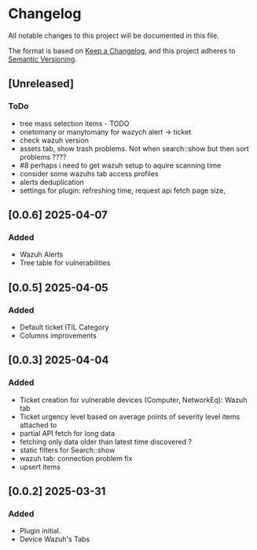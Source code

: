 # Changelog

All notable changes to this project will be documented in this file.

The format is based on [Keep a Changelog](https://keepachangelog.com/en/1.1.0/),
and this project adheres to [Semantic Versioning](https://semver.org/spec/v2.0.0.html).

## [Unreleased]

### ToDo
- tree mass selection items - TODO
- onetomany or manytomany for wazych alert -> ticket
- check wazuh version
- assets tab, show trash problems. Not when search::show but then sort problems ????
- #8 perhaps i need to get wazuh setup to aquire scanning time
- consider some wazuhs tab access profiles
- alerts deduplication
- settings for plugin: refreshing time, request api fetch page size,

## [0.0.6] 2025-04-07
### Added
- Wazuh Alerts
- Tree table for vulnerabilities

## [0.0.5] 2025-04-05
### Added
- Default ticket ITIL Category
- Columns improvements

## [0.0.3] 2025-04-04

### Added
- Ticket creation for vulnerable devices (Computer, NetworkEq): Wazuh tab
- Ticket urgency level based on average points of severity level items attached to
- partial API fetch for long data
- fetching only data older than latest time discovered ?
- static filters for Search::show
- wazuh tab: connection problem fix
- upsert items


## [0.0.2] 2025-03-31

### Added

- Plugin initial.
- Device Wazuh's Tabs
